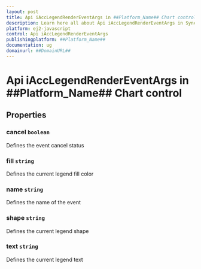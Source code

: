 ```yaml
---
layout: post
title: Api iAccLegendRenderEventArgs in ##Platform_Name## Chart control | Syncfusion
description: Learn here all about Api iAccLegendRenderEventArgs in Syncfusion ##Platform_Name## Chart control of Syncfusion Essential JS 2 and more.
platform: ej2-javascript
control: Api iAccLegendRenderEventArgs 
publishingplatform: ##Platform_Name##
documentation: ug
domainurl: ##DomainURL##
---
```


# Api iAccLegendRenderEventArgs in ##Platform_Name## Chart control

## Properties

### cancel `boolean`

Defines the event cancel status

### fill `string`

Defines the current legend fill color

### name `string`

Defines the name of the event

### shape `string`

Defines the current legend shape

### text `string`

Defines the current legend text
